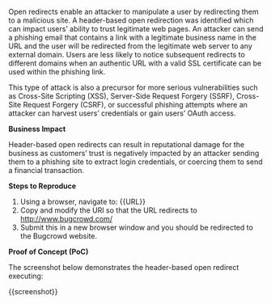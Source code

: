 Open redirects enable an attacker to manipulate a user by redirecting them to a malicious site. A header-based open redirection was identified which can impact users’ ability to trust legitimate web pages. An attacker can send a phishing email that contains a link with a legitimate business name in the URL and the user will be redirected from the legitimate web server to any external domain. Users are less likely to notice subsequent redirects to different domains when an authentic URL with a valid SSL certificate can be used within the phishing link.

This type of attack is also a precursor for more serious vulnerabilities such as Cross-Site Scripting (XSS), Server-Side Request Forgery (SSRF), Cross-Site Request Forgery (CSRF), or successful phishing attempts where an attacker can harvest users’ credentials or gain users’ OAuth access.

**Business Impact**

Header-based open redirects can result in reputational damage for the business as customers’ trust is negatively impacted by an attacker sending them to a phishing site to extract login credentials, or coercing them to send a financial transaction.

**Steps to Reproduce**

1. Using a browser, navigate to: {{URL}}
1. Copy and modify the URI so that the URL redirects to <http://www.bugcrowd.com/>
1. Submit this in a new browser window and you should be redirected to the Bugcrowd website.

**Proof of Concept (PoC)**

The screenshot below demonstrates the header-based open redirect executing:

{{screenshot}}
